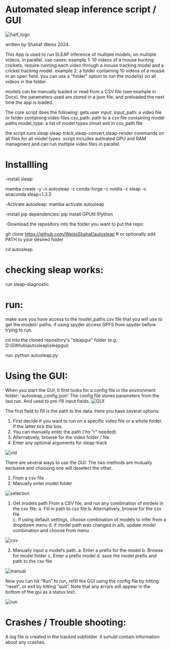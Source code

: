 # Automated sleap inference script / GUI

![half_logo](https://github.com/StempelLab/sleap_well/assets/101252955/c206e1bb-242e-4b02-a9a8-89c4b4c3b87d)

written by Shahaf Weiss 2024.


This App is used to run SLEAP inference of multiple models, on multiple videos, in parallel.
use cases:
example 1: 10 videos of a mouse hunting crickets, require running each video through a mouse tracking model and a cricket tracking model.
example 2: a folder containing 10 videos of a mouse in an open field. you can use a "folder" option to run the model(s) on all videos in the folder.


models can be manually loaded or read from a CSV file (see example in Docs).
the parameters used are stored in a json file, and preloaded the next time the app is loaded.


 The core script does the following:
 gets user input:
 input_path: a video file or folder containing video files
 csv_path: path to a csv file containing model paths
 model_type: a list of model types (must exit in csv_path file

 the script runs sleap sleap-track,sleap-convert,sleap-render commands on all files for all model types.
script includes autmated GPU and RAM managment and can run multiple video files in parallel.

# Installling


   -install sleap: 
   
   mamba create -y -n autosleap -c conda-forge -c nvidia -c sleap -c anaconda sleap=1.3.3


   -Activate autosleap: mamba activate autosleap
   
   -install pip dependencies:    pip install GPUtil IPython

   -Download the repository into the folder you want to put the repo:
   
   git clone https://github.com/WeissShahaf/autosleap  # or optionally add PATH to your desired folder
   
   cd autosleap
 

 
   

# checking sleap works:
run sleap-diagnostic








# run:

make sure you have access to the model_paths.csv file that you will use to get the models' paths. if using spyder access GPFS from spyder before trying to run.

cd into the cloned repository's "sleapgui" folder (e.g. D:\GitHub\autosleap\sleapgui)

run: python autosleap.py










# Using the GUI:




When you start the GUI,
It first looks for a config file in the environment folder: 'autosleap_config.json'
The config file stores parameters from the last run. And used to pre-fill input fields.
![GUI](https://github.com/WeissShahaf/autosleap/assets/45653608/f7dcad2b-8f25-4044-83c4-8f573014f8e0)

The first field to fill is the path to the data.
Here you have several options:
1)	First decide if you want to run on a specific video file or a whole folder. If the latter tick the box.
2)	You can manually enter the path (‘no “r” needed)
3)	Alternatively, browse for the video folder / file
4)	Enter any optional arguments for sleap-track

![vid](https://github.com/WeissShahaf/autosleap/assets/45653608/ab0da8f9-fbd8-4836-a828-b2644af91dbc)


There are several ways to use the GUI: The two methods are mutually exclusive and choosing one will deselect the other.
1)	From a csv file
2)	Manually enter model folder
   
![selection](https://github.com/WeissShahaf/autosleap/assets/45653608/2d17d145-34c6-49b5-ac60-fd32fb1b22a4)


1.	Get models path From a CSV file, and run any combination of models in the csv file:
 a.	Fill in path to csv file
 b.	Alternatively, browse for the csv file  
 c.	If using default settings, choose combination of models to infer from a dropdown menu
 d.	if model path was changed in a/b, update model combination and choose from menu




![csv](https://github.com/WeissShahaf/autosleap/assets/45653608/a76b5d87-3f0d-40b9-9795-c2a98447ed30)

2. Manually input a model’s path.
 a.	Enter a prefix for the model
 b.	Browse for model folder
 c.	Enter a prefix model
 d.	save the model prefix and path to the csv file

![manual](https://github.com/WeissShahaf/autosleap/assets/45653608/8011f738-9410-45eb-9746-324ee113fef3)

Now you can hit “Run” to run, refill the GUI using the config file by hitting “reset”, or exit by hitting “quit”. Note that any errors will appear in the bottom of the gui as a status text.

![run](https://github.com/WeissShahaf/autosleap/assets/45653608/cd20d4da-ac35-4464-bb5a-761919d428fd)





# Crashes / Trouble shooting:
A log file is created in the tracked subfolder. it sohuld contain information about any crashes.

 




   




